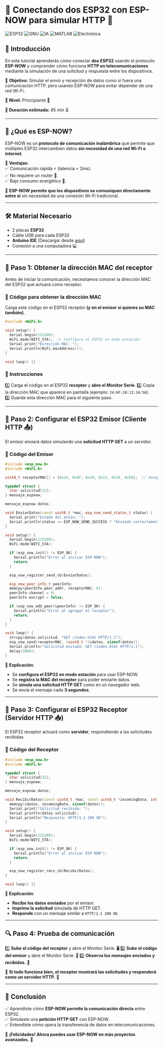# 📡 Conectando dos ESP32 con ESP-NOW para simular HTTP 🚀

![ESP32](https://img.shields.io/badge/ESP32-Wireless-brightgreen) ![GNU](https://img.shields.io/badge/GNU-Free_Software-blue) ![IA](https://img.shields.io/badge/Inteligencia_Artificial-AI-red) ![MATLAB](https://img.shields.io/badge/MATLAB-Computación_Matemática-orange) ![Electrónica](https://img.shields.io/badge/Electrónica-Robótica-yellow)

## 🌟 Introducción
En este tutorial aprenderás cómo conectar **dos ESP32** usando el protocolo **ESP-NOW** y comprender cómo funciona **HTTP en telecomunicaciones** mediante la simulación de una solicitud y respuesta entre los dispositivos.

📌 **Objetivo:** Simular el envío y recepción de datos como si fuera una comunicación HTTP, pero usando ESP-NOW para evitar depender de una red Wi-Fi.

📌 **Nivel:** Principiante 🔰

📌 **Duración estimada:** 45 min ⏳

---

## 📌 ¿Qué es ESP-NOW?
ESP-NOW es un **protocolo de comunicación inalámbrica** que permite que múltiples ESP32 intercambien datos **sin necesidad de una red Wi-Fi o internet**.

🔹 **Ventajas:**  
✅ Comunicación rápida ⚡ (latencia < 2ms).  
✅ No requiere un router 🛜.  
✅ Bajo consumo energético 🔋.  

📡 **ESP-NOW permite que los dispositivos se comuniquen directamente entre sí** sin necesidad de una conexión Wi-Fi tradicional.

---

## 🛠️ Material Necesario

- 2 placas **ESP32**
- Cable USB para cada ESP32
- **Arduino IDE** (Descargar desde [aquí](https://www.arduino.cc/en/software))
- Conexión a una computadora 💻

---

## 🔧 Paso 1: Obtener la dirección MAC del receptor
Antes de iniciar la comunicación, necesitamos conocer la dirección MAC del ESP32 que actuará como receptor.

### **📜 Código para obtener la dirección MAC**
Carga este código en el ESP32 receptor **(y en el emisor si quieres su MAC también)**.

```cpp
#include <WiFi.h>

void setup() {
  Serial.begin(115200);
  WiFi.mode(WIFI_STA);  // Configura el ESP32 en modo estación
  Serial.print("Dirección MAC: ");
  Serial.println(WiFi.macAddress());
}

void loop() {}
```

### **📌 Instrucciones**
1️⃣ Carga el código en el ESP32 **receptor** y **abre el Monitor Serie**.
2️⃣ Copia la dirección MAC que aparece en pantalla (ejemplo: `24:6F:28:12:34:56`).  
3️⃣ Guarda esta dirección MAC para el siguiente paso.

---

## 📡 Paso 2: Configurar el ESP32 Emisor (Cliente HTTP 📤)

El emisor enviará datos simulando una **solicitud HTTP GET** a un servidor.

### **📜 Código del Emisor**
```cpp
#include <esp_now.h>
#include <WiFi.h>

uint8_t receptorMAC[] = {0x24, 0x6F, 0x28, 0x12, 0x34, 0x56};  // Reemplazar con la MAC del receptor

typedef struct {
  char solicitud[32];
} mensaje_espnow;

mensaje_espnow datos;

void EnviarDatos(const uint8_t *mac, esp_now_send_status_t status) {
  Serial.print("Estado del envío: ");
  Serial.println(status == ESP_NOW_SEND_SUCCESS ? "Enviado correctamente" : "Falló el envío");
}

void setup() {
  Serial.begin(115200);
  WiFi.mode(WIFI_STA);

  if (esp_now_init() != ESP_OK) {
    Serial.println("Error al iniciar ESP-NOW");
    return;
  }

  esp_now_register_send_cb(EnviarDatos);

  esp_now_peer_info_t peerInfo;
  memcpy(peerInfo.peer_addr, receptorMAC, 6);
  peerInfo.channel = 0;
  peerInfo.encrypt = false;

  if (esp_now_add_peer(&peerInfo) != ESP_OK) {
    Serial.println("Error al agregar el receptor");
    return;
  }
}

void loop() {
  strcpy(datos.solicitud, "GET /index.html HTTP/1.1");
  esp_now_send(receptorMAC, (uint8_t *)&datos, sizeof(datos));
  Serial.println("Solicitud enviada: GET /index.html HTTP/1.1");
  delay(3000);
}
```

📌 **Explicación**:
- Se **configura el ESP32 en modo estación** para usar ESP-NOW.
- Se **registra la MAC del receptor** para poder enviarle datos.
- Se **simula una solicitud HTTP GET** como en un navegador web.
- Se envía el mensaje cada **3 segundos**.

---

## 📡 Paso 3: Configurar el ESP32 Receptor (Servidor HTTP 📥)

El ESP32 receptor actuará como **servidor**, respondiendo a las solicitudes recibidas.

### **📜 Código del Receptor**
```cpp
#include <esp_now.h>
#include <WiFi.h>

typedef struct {
  char solicitud[32];
} mensaje_espnow;

mensaje_espnow datos;

void RecibirDatos(const uint8_t *mac, const uint8_t *incomingData, int len) {
  memcpy(&datos, incomingData, sizeof(datos));
  Serial.print("Solicitud recibida: ");
  Serial.println(datos.solicitud);
  Serial.println("Respuesta: HTTP/1.1 200 OK");
}

void setup() {
  Serial.begin(115200);
  WiFi.mode(WIFI_STA);

  if (esp_now_init() != ESP_OK) {
    Serial.println("Error al iniciar ESP-NOW");
    return;
  }

  esp_now_register_recv_cb(RecibirDatos);
}

void loop() {}
```

📌 **Explicación**:
- **Recibe los datos enviados** por el emisor.
- **Imprime la solicitud** simulada de HTTP GET.
- **Responde** con un mensaje similar a `HTTP/1.1 200 OK`.

---

## 🔍 Paso 4: Prueba de comunicación
1️⃣ **Sube el código del receptor** y abre el Monitor Serie. 🖥️
2️⃣ **Sube el código del emisor** y abre el Monitor Serie. 🚀
3️⃣ **Observa los mensajes enviados y recibidos.** 📡

📌 **Si todo funciona bien, el receptor mostrará las solicitudes y responderá como un servidor HTTP.** 🎉

---

## 🎯 Conclusión
✅ Aprendiste cómo **ESP-NOW permite la comunicación directa** entre ESP32.  
✅ Simulaste una **petición HTTP GET** con ESP-NOW.  
✅ Entendiste cómo opera la transferencia de datos en telecomunicaciones.  

🚀 **¡Felicidades! Ahora puedes usar ESP-NOW en más proyectos avanzados.** 🦾

